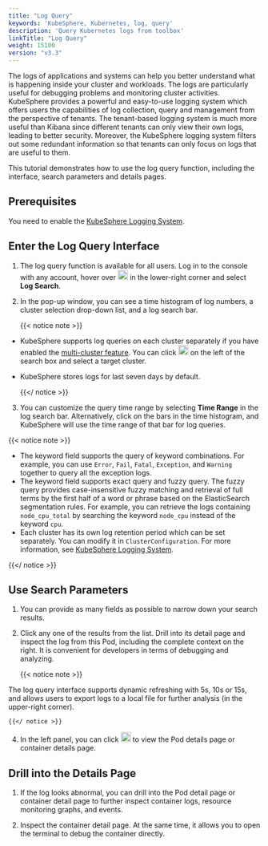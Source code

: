 ```yaml
---
title: "Log Query"
keywords: 'KubeSphere, Kubernetes, log, query'
description: 'Query Kubernetes logs from toolbox'
linkTitle: "Log Query"
weight: 15100
version: "v3.3"
---
```


The logs of applications and systems can help you better understand what is happening inside your cluster and workloads. The logs are particularly useful for debugging problems and monitoring cluster activities. KubeSphere provides a powerful and easy-to-use logging system which offers users the capabilities of log collection, query and management from the perspective of tenants. The tenant-based logging system is much more useful than Kibana since different tenants can only view their own logs, leading to better security. Moreover, the KubeSphere logging system filters out some redundant information so that tenants can only focus on logs that are useful to them.

This tutorial demonstrates how to use the log query function, including the interface, search parameters and details pages.

## Prerequisites

You need to enable the [KubeSphere Logging System](../../pluggable-components/logging/).

## Enter the Log Query Interface

1. The log query function is available for all users. Log in to the console with any account, hover over <img src="/images/docs/v3.x/toolbox/log-query/toolbox.png" width='20' alt="icon" /> in the lower-right corner and select **Log Search**.

2. In the pop-up window, you can see a time histogram of log numbers, a cluster selection drop-down list, and a log search bar.

    {{< notice note >}}

- KubeSphere supports log queries on each cluster separately if you have enabled the [multi-cluster feature](../../multicluster-management/). You can click <img src="/images/docs/v3.x/toolbox/log-query/drop-down-list.png" width='20' alt="icon" /> on the left of the search box and select a target cluster.

- KubeSphere stores logs for last seven days by default.

    {{</ notice >}}

3. You can customize the query time range by selecting **Time Range** in the log search bar. Alternatively, click on the bars in the time histogram, and KubeSphere will use the time range of that bar for log queries.

{{< notice note >}}

- The keyword field supports the query of keyword combinations. For example, you can use `Error`, `Fail`, `Fatal`, `Exception`, and `Warning` together to query all the exception logs.
- The keyword field supports exact query and fuzzy query. The fuzzy query provides case-insensitive fuzzy matching and retrieval of full terms by the first half of a word or phrase based on the ElasticSearch segmentation rules. For example, you can retrieve the logs containing `node_cpu_total` by searching the keyword `node_cpu` instead of the keyword `cpu`.
- Each cluster has its own log retention period which can be set separately. You can modify it in `ClusterConfiguration`. For more information, see [KubeSphere Logging System](../../pluggable-components/logging/).

{{</ notice >}}

## Use Search Parameters

1. You can provide as many fields as possible to narrow down your search results.

2. Click any one of the results from the list. Drill into its detail page and inspect the log from this Pod, including the complete context on the right. It is convenient for developers in terms of debugging and analyzing.
    
    {{< notice note >}}

The log query interface supports dynamic refreshing with 5s, 10s or 15s, and allows users to export logs to a local file for further analysis (in the upper-right corner).

    {{</ notice >}}

4. In the left panel, you can click <img src="/images/docs/v3.x/toolbox/log-query/view-detail-page.png" width='20' alt="icon" /> to view the Pod details page or container details page.

## Drill into the Details Page

1. If the log looks abnormal, you can drill into the Pod detail page or container detail page to further inspect container logs, resource monitoring graphs, and events.

2. Inspect the container detail page. At the same time, it allows you to open the terminal to debug the container directly.
